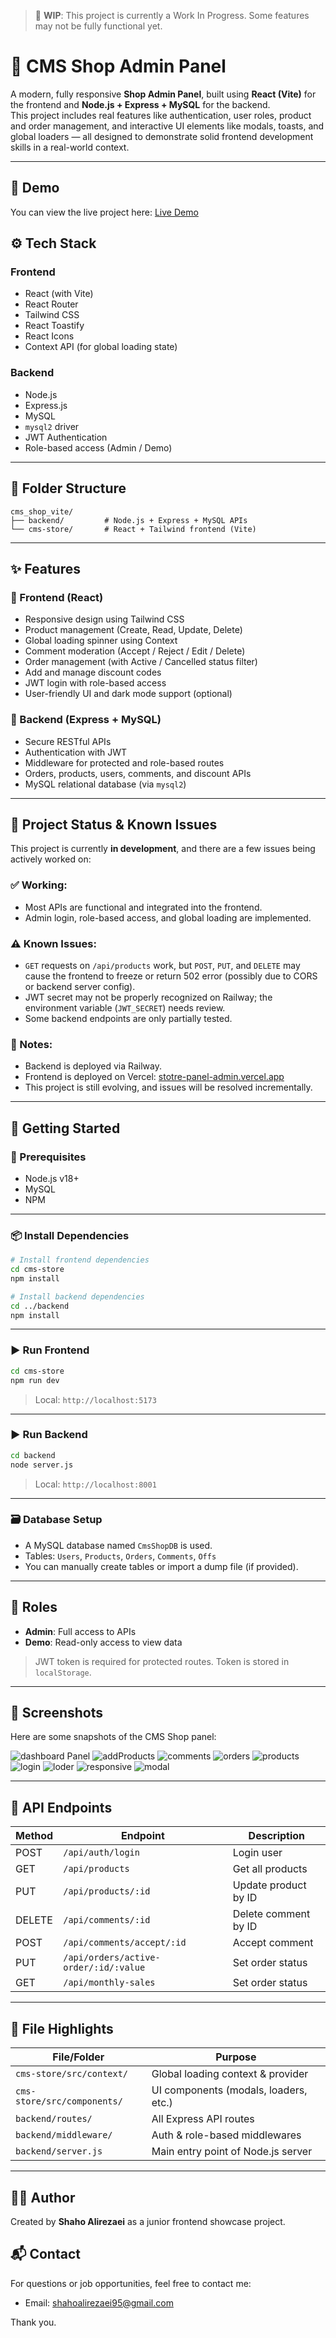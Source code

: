 > 🚧 **WIP**: This project is currently a Work In Progress. Some features may not be fully functional yet.

# 🛒 CMS Shop Admin Panel

A modern, fully responsive **Shop Admin Panel**, built using **React (Vite)** for the frontend and **Node.js + Express + MySQL** for the backend.  
This project includes real features like authentication, user roles, product and order management, and interactive UI elements like modals, toasts, and global loaders — all designed to demonstrate solid frontend development skills in a real-world context.


---

## 🚀 Demo
You can view the live project here: [Live Demo](https://stotre-panel-admin.vercel.app/)


## ⚙️ Tech Stack

### Frontend
- React (with Vite)
- React Router
- Tailwind CSS
- React Toastify
- React Icons
- Context API (for global loading state)

### Backend
- Node.js
- Express.js
- MySQL
- `mysql2` driver
- JWT Authentication
- Role-based access (Admin / Demo)

---

## 📁 Folder Structure

```
cms_shop_vite/
├── backend/         # Node.js + Express + MySQL APIs
└── cms-store/       # React + Tailwind frontend (Vite)
```

---

## ✨ Features

### 🧩 Frontend (React)
- Responsive design using Tailwind CSS
- Product management (Create, Read, Update, Delete)
- Global loading spinner using Context
- Comment moderation (Accept / Reject / Edit / Delete)
- Order management (with Active / Cancelled status filter)
- Add and manage discount codes
- JWT login with role-based access
- User-friendly UI and dark mode support (optional)

### 🧱 Backend (Express + MySQL)
- Secure RESTful APIs
- Authentication with JWT
- Middleware for protected and role-based routes
- Orders, products, users, comments, and discount APIs
- MySQL relational database (via `mysql2`)

---
## 🧯 Project Status & Known Issues

This project is currently **in development**, and there are a few issues being actively worked on:

### ✅ Working:
- Most APIs are functional and integrated into the frontend.
- Admin login, role-based access, and global loading are implemented.

### ⚠️ Known Issues:
- `GET` requests on `/api/products` work, but `POST`, `PUT`, and `DELETE` may cause the frontend to freeze or return 502 error (possibly due to CORS or backend server config).
- JWT secret may not be properly recognized on Railway; the environment variable (`JWT_SECRET`) needs review.
- Some backend endpoints are only partially tested.

### 📌 Notes:
- Backend is deployed via Railway.
- Frontend is deployed on Vercel: [stotre-panel-admin.vercel.app](https://stotre-panel-admin.vercel.app/)
- This project is still evolving, and issues will be resolved incrementally.

---

## 🚀 Getting Started

### 🔧 Prerequisites
- Node.js v18+
- MySQL
- NPM

---

### 📦 Install Dependencies

```bash
# Install frontend dependencies
cd cms-store
npm install

# Install backend dependencies
cd ../backend
npm install
```

---

### ▶️ Run Frontend

```bash
cd cms-store
npm run dev
```

> Local: `http://localhost:5173`

---

### ▶️ Run Backend

```bash
cd backend
node server.js
```

> Local: `http://localhost:8001`

---

### 🗃️ Database Setup

- A MySQL database named `CmsShopDB` is used.
- Tables: `Users`, `Products`, `Orders`, `Comments`, `Offs`
- You can manually create tables or import a dump file (if provided).

---

## 🔐 Roles

- **Admin**: Full access to APIs
- **Demo**: Read-only access to view data

> JWT token is required for protected routes. Token is stored in `localStorage`.

---

## 📸 Screenshots

Here are some snapshots of the CMS Shop panel:



![dashboard Panel](./screenshots/dashboard.png)
![addProducts](./screenshots/addProducts.png)
![comments](./screenshots/comments.png)
![orders](./screenshots/orders.png)
![products](./screenshots/offs.png)
![login](./screenshots/login.png)
![loder](./screenshots/loader.png)
![responsive](./screenshots/responsive.png)
![modal](./screenshots/editmodal.png)

---

## 🧪 API Endpoints 

| Method | Endpoint                              | Description              |
|--------|---------------------------------------|--------------------------|
| POST   | `/api/auth/login`                     | Login user               |
| GET    | `/api/products`                       | Get all products         |
| PUT    | `/api/products/:id`                   | Update product by ID     |
| DELETE | `/api/comments/:id`                   | Delete comment by ID     |
| POST   | `/api/comments/accept/:id`            | Accept comment           |
| PUT    | `/api/orders/active-order/:id/:value` | Set order status         |
| GET   | `/api/monthly-sales`                   | Set order status         |

---

## 📂 File Highlights

| File/Folder                  | Purpose                                |
|-----------------------------|----------------------------------------|
| `cms-store/src/context/`    | Global loading context & provider      |
| `cms-store/src/components/` | UI components (modals, loaders, etc.)  |
| `backend/routes/`           | All Express API routes                 |
| `backend/middleware/`       | Auth & role-based middlewares          |
| `backend/server.js`         | Main entry point of Node.js server     |

---



## 🙋‍♂️ Author

Created by **Shaho Alirezaei** as a junior frontend showcase project.

## 📬 Contact

For questions or job opportunities, feel free to contact me:

- Email: [shahoalirezaei95@gmail.com](mailto:shahoalirezaei95@gmail.com)

Thank you.